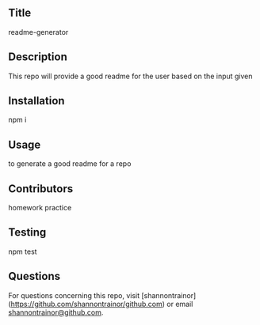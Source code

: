 
## Title
  readme-generator

## Description 
  This repo will provide a good readme for the user based on the input given

## Installation
  npm i

## Usage
  to generate a good readme for a repo

## Contributors
  homework practice

## Testing
  npm test

## Questions
  For questions concerning this repo, visit [shannontrainor] (https://github.com/shannontrainor/github.com) or email shannontrainor@github.com.
